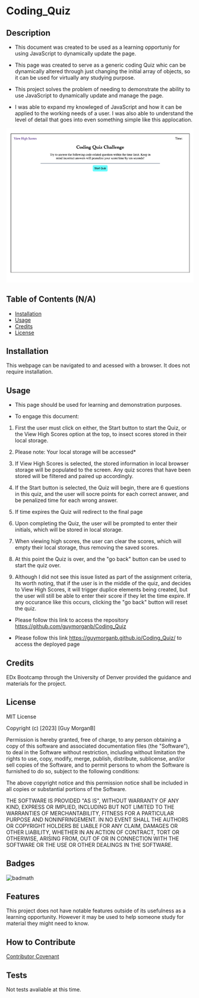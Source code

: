 # Coding_Quiz
## Description

- This document was created to be used as a learning opportuniy for using JavaScript to dynamically update the page.

- This page was created to serve as a generic coding Quiz whic can be dynamically altered through just changing the initial array of objects, so it can be used for virtually any studying purpose.

- This project solves the problem of needing to demonstrate the ability to use JavaScript to dynamically update and manage the page.

- I was able to expand my knowleged of JavaScript and how it can be applied to the working needs of a user. I was also able to understand the level of detail that goes into even something simple like this applocation.

![step 1](https://github.com/guymorganb/Coding_Quiz/blob/main/assets/screenshot.png?raw=true)

## Table of Contents (N/A)
- [Installation](#installation)
- [Usage](#usage)
- [Credits](#credits)
- [License](#license)

## Installation

This webpage can be navigated to and acessed with a browser. It does not require installation.

## Usage

- This page should be used for learning and demonstration purposes.

- To engage this document: 

1) First the user must click on either, the Start button to start the Quiz, or the View High Scores option at the top, to insect scores stored in their local storage.

2) Please note: Your local storage will be accessed*

3) If View High Scores is selected, the stored information in local browser storage will be populated to the screen. Any quiz scores that have been stored will be filtered and paired up accordingly.

4) If the Start button is selected, the Quiz will begin, there are 6 questions in this quiz, and the user will socre points for each correct answer, and be penalized time for each wrong answer.

5) If time expires the Quiz will redirect to the final page

6) Upon completing the Quiz, the user will be prompted to enter their initials, which will be stored in local storage.

7) When viewing high scores, the user can clear the scores, which will empty their local storage, thus removing the saved scores.

8) At this point the Quiz is over, and the "go back" button can be used to start the quiz over.

9) Although I did not see this issue listed as part of the assignment criteria, Its worth noting, that if the user is in the middle of the quiz, and decides to View High Scores, it will trigger duplice elements being created, but the user will still be able to enter their score if they let the time expire. If any occurance like this occurs, clicking the "go back" button will reset the quiz.


- Please follow this link to access the repository https://github.com/guymorganb/Coding_Quiz


- Please follow this link https://guymorganb.github.io/Coding_Quiz/ to access the deployed page
    

## Credits

EDx Bootcamp through the University of Denver provided the guidance and materials for the project.

## License

MIT License

Copyright (c) [2023] [Guy MorganB]

Permission is hereby granted, free of charge, to any person obtaining a copy
of this software and associated documentation files (the "Software"), to deal
in the Software without restriction, including without limitation the rights
to use, copy, modify, merge, publish, distribute, sublicense, and/or sell
copies of the Software, and to permit persons to whom the Software is
furnished to do so, subject to the following conditions:

The above copyright notice and this permission notice shall be included in all
copies or substantial portions of the Software.

THE SOFTWARE IS PROVIDED "AS IS", WITHOUT WARRANTY OF ANY KIND, EXPRESS OR
IMPLIED, INCLUDING BUT NOT LIMITED TO THE WARRANTIES OF MERCHANTABILITY,
FITNESS FOR A PARTICULAR PURPOSE AND NONINFRINGEMENT. IN NO EVENT SHALL THE
AUTHORS OR COPYRIGHT HOLDERS BE LIABLE FOR ANY CLAIM, DAMAGES OR OTHER
LIABILITY, WHETHER IN AN ACTION OF CONTRACT, TORT OR OTHERWISE, ARISING FROM,
OUT OF OR IN CONNECTION WITH THE SOFTWARE OR THE USE OR OTHER DEALINGS IN THE
SOFTWARE.

## Badges

![badmath](https://img.shields.io/github/license/guymorganb/Coding_Quiz)


## Features

This project does not have notable features outside of its usefulness as a learning opportunity. However it may be used to help someone study for material they might need to know.

## How to Contribute

[Contributor Covenant](https://www.contributor-covenant.org/)

## Tests

Not tests avaliable at this time.
